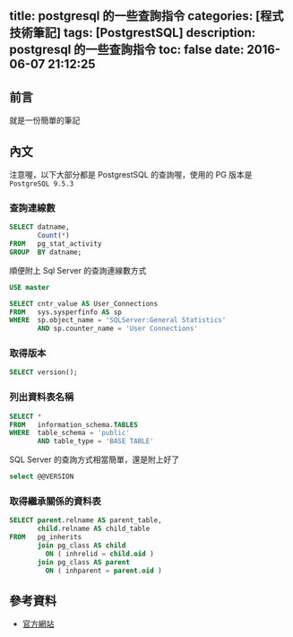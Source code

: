 title: postgresql 的一些查詢指令
categories: [程式技術筆記]
tags: [PostgrestSQL]
description: postgresql 的一些查詢指令
toc: false
date: 2016-06-07 21:12:25
---

## 前言
就是一份簡單的筆記

## 內文
注意喔，以下大部分都是 PostgrestSQL 的查詢喔，使用的 PG 版本是
`PostgreSQL 9.5.3`
### 查詢連線數
``` sql
SELECT datname, 
       Count(*) 
FROM   pg_stat_activity 
GROUP  BY datname; 
```
順便附上 Sql Server 的查詢連線數方式
``` sql
USE master 

SELECT cntr_value AS User_Connections 
FROM   sys.sysperfinfo AS sp 
WHERE  sp.object_name = 'SQLServer:General Statistics' 
       AND sp.counter_name = 'User Connections' 
```

### 取得版本
``` sql
SELECT version();
```

### 列出資料表名稱

``` sql
SELECT * 
FROM   information_schema.TABLES 
WHERE  table_schema = 'public' 
       AND table_type = 'BASE TABLE' 
```

SQL Server 的查詢方式相當簡單，還是附上好了
``` sql
select @@VERSION
```

### 取得繼承關係的資料表
``` sql
SELECT parent.relname AS parent_table, 
       child.relname AS child_table 
FROM   pg_inherits 
       join pg_class AS child 
         ON ( inhrelid = child.oid ) 
       join pg_class AS parent 
         ON ( inhparent = parent.oid ) 
```

## 參考資料
- [官方網站][2]


[1]: https://www.postgresql.org/docs/current/static/plpgsql.html
[2]: https://www.postgresql.org/
